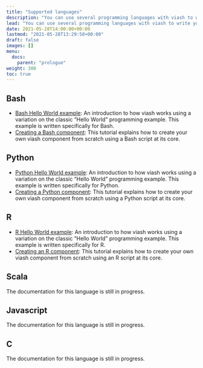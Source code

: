 ```yaml
---
title: "Supported languages"
description: "You can use several programming languages with viash to write your own components. To get started with your preferred language, take a look at the language specific Hello World examples and the [Creating components](/creating_components) section. "
lead: "You can use several programming languages with viash to write your own components. To get started with your preferred language, take a look at the language specific Hello World examples and the [Creating components](/creating_components) section. "
date: 2021-05-28T14:00:00+00:00
lastmod: "2021-05-28T13:29:58+00:00"
draft: false
images: []
menu:
  docs:
    parent: "prologue"
weight: 300
toc: true
---
```




## Bash

-   [Bash Hello World example](/getting_started/hello_world_bash): An
    introduction to how viash works using a variation on the classic
    “Hello World” programming example. This example is written
    specifically for Bash.
-   [Creating a Bash component](/creating_components/bash): This
    tutorial explains how to create your own viash component from
    scratch using a Bash script at its core.

## Python

-   [Python Hello World example](/getting_started/hello_world_python):
    An introduction to how viash works using a variation on the classic
    “Hello World” programming example. This example is written
    specifically for Python.
-   [Creating a Python component](/creating_components/python): This
    tutorial explains how to create your own viash component from
    scratch using a Python script at its core.

## R

-   [R Hello World example](/getting_started/hello_world_r): An
    introduction to how viash works using a variation on the classic
    “Hello World” programming example. This example is written
    specifically for R.
-   [Creating an R component](/creating_components/r): This tutorial
    explains how to create your own viash component from scratch using
    an R script at its core.

## Scala

The documentation for this language is still in progress.

## Javascript

The documentation for this language is still in progress.

## C

The documentation for this language is still in progress.
